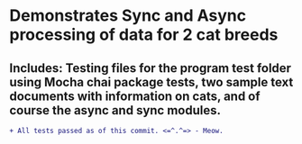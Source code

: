 # Demonstrates Sync and Async processing of data for 2 cat breeds

## Includes: Testing files for the program test folder using Mocha chai package tests, two sample text documents with information on cats, and of course the async and sync modules.

```diff
+ All tests passed as of this commit. <=^.^=> - Meow.
``` 
